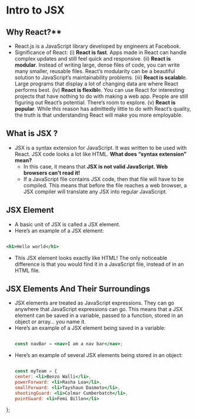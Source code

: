 # Intro to JSX

## Why React?**
- React.js is a JavaScript library developed by engineers at Facebook. 
- Significance of React:
  (i) **React is fast**. Apps made in React can handle complex updates and still feel quick and responsive.
  (ii) **React is modular**. Instead of writing large, dense files of code, you can write many smaller, reusable files. React’s modularity can be a beautiful solution to JavaScript’s maintainability problems.
  (iii) **React is scalabl**e. Large programs that display a lot of changing data are where React performs best.
  (iv) **React is flexibl**e. You can use React for interesting projects that have nothing to do with making a web app. People are still figuring out React’s potential. There’s room to explore.
  (v) **React is popular**. While this reason has admittedly little to do with React’s quality, the truth is that understanding React will make you more employable.


## What is JSX ?
- JSX is a syntax extension for JavaScript. It was written to be used with React. JSX code looks a lot like HTML.
  **What does “syntax extension” mean?**
  - In this case, it means that **JSX is not valid JavaScript. Web browsers can’t read it!**
  - If a JavaScript file contains JSX code, then that file will have to be compiled. This means that before the file reaches a web browser, a JSX compiler will translate any JSX into regular JavaScript.

## JSX Element
- A basic unit of JSX is called a JSX element.
- Here’s an example of a JSX element:
``` jsx

<h1>Hello world</h1>

```
- This JSX element looks exactly like HTML! The only noticeable difference is that you would find it in a JavaScript file, instead of in an HTML file.

## JSX Elements And Their Surroundings
- JSX elements are treated as JavaScript expressions. They can go anywhere that JavaScript expressions can go. This means that a JSX element can be saved in a variable, passed to a function, stored in an object or array… you name it.
- Here’s an example of a JSX element being saved in a variable:
  ``` jsx

  const navBar = <nav>I am a nav bar</nav>;

  ```
- Here’s an example of several JSX elements being stored in an object:
  ``` jsx

  const myTeam = {
  center: <li>Benzo Walli</li>,
  powerForward: <li>Rasha Loa</li>,
  smallForward: <li>Tayshaun Dasmoto</li>,
  shootingGuard: <li>Colmar Cumberbatch</li>,
  pointGuard: <li>Femi Billon</li>
};
  
  ```
